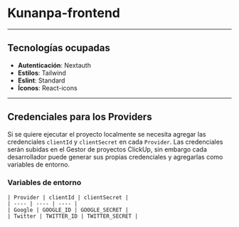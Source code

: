 # Kunanpa-frontend

---

## Tecnologías ocupadas

- **Autenticación**: Nextauth
- **Estilos**: Tailwind
- **Eslint**: Standard
- **Íconos**: React-icons

---

## Credenciales para los Providers

Si se quiere ejecutar el proyecto localmente se necesita agregar las credenciales `clientId` y `clientSecret` en cada `Provider`. Las credenciales serán subidas en el Gestor de proyectos ClickUp, sin embargo cada desarrollador puede generar sus propias credenciales y agregarlas como variables de entorno.

### Variables de entorno

    | Provider | clientId | clientSecret |
    | ---- | ---- | ---- |
    | Google | GOOGLE_ID | GOOGLE_SECRET |
    | Twitter | TWITTER_ID | TWITTER_SECRET |

